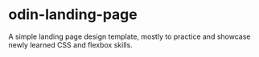 # odin-landing-page
A simple landing page design template, mostly to practice and showcase newly learned CSS and flexbox skills. 
